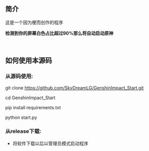 ## 简介

这是一个因为梗而创作的程序

**检测到你的屏幕白色占比超过90%那么将自动启动原神**

<br/>


## 如何使用本源码

### 从源码使用:

git clone https://github.com/SkyDreamLG/GenshinImpact_Start.git

cd GenshinImpact_Start

pip install requirements.txt

python start.py


### 从release下载:

- 将软件下载以后以管理员模式启动程序
